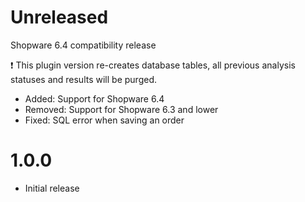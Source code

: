 # Unreleased

Shopware 6.4 compatibility release

❗ This plugin version re-creates database tables, all previous analysis statuses and results will be purged.

- Added: Support for Shopware 6.4
- Removed: Support for Shopware 6.3 and lower
- Fixed: SQL error when saving an order

# 1.0.0

- Initial release
